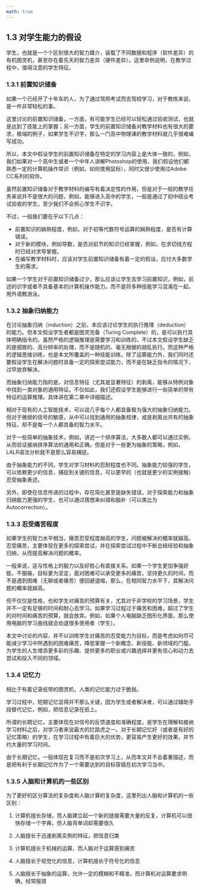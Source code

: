 ```yaml
---
math: true
---
```


## 1.3 对学生能力的假设

学生，也就是一个个区别很大的智力媒介，装载了不同数据和程序（软件差异）的有机图灵机，甚至存在着先天的智力差异（硬件差异）。这里举例说明，在教学过程中，值得注意的学生特征。

### 1.3.1 前置知识储备

如果一个已经开了十年车的人，为了通过驾照考试而去驾校学习，对于教练来说，是一件非常轻松的事。

这里讨论的前置知识储备，一方面，有可能学生已经可以轻松通过验收测试，也就是达到了技能上的掌握；另一方面，学生的前置知识储备对教学材料也有很大的要求，极端的例子，如果学生不识字，那么一门高中物理课的教学材料就几乎很难编写成功。

所以，本文中假设学生的前置知识储备在特定的学习内容上是大体一致的，例如，我们如果对一个高中生或者一个中年人讲解Photoshop的使用，我们假设他们都熟悉一定的计算机操作常识（例如，如何使用鼠标），同时又很少使用过Adobe CC系列的软件。

虽然前置知识储备对于教学材料的编写有着决定性的作用，但是对于一般的教学任务来说并不是很大的问题，例如，能够进入高中的学生，一般是通过了初中结业考试验收的学生，至少我们不会担心学生不识字。

不过，一般我们要在乎以下几点：

- 前置知识的娴熟程度，例如，对于初等代数符号运算的娴熟程度，是否有计算错误。
- 对于新的模块，例如导数，是否对前节的知识已经掌握，例如，在求切线方程时已经对求导掌握。
- 在编写教学材料时，应该对学生前置知识储备有着一定的假设，应付大多数学生的需求。

如果一个学生对于前置知识储备过少，那么应该让学生去学习前置知识，例如，前述的识字或者不具备基本的计算机操作能力。而不是将多种技能学习混淆在一起，用外语教游泳。

### 1.3.2 抽象归纳能力

在讨论抽象归纳（induction）之前，本应该讨论学生的执行推理（deduction）的能力。但本文假设学生者都是图灵完备（Turing Complete）的，是可以执行具体明确指令的。虽然严格的逻辑推理是需要学习和训练的，不过本文假设学生缺乏的是细致的、高分辨率的处理，而不是随机的、毫无根据的胡乱执行。而这种严格的逻辑思维训练，也是本文所覆盖的一种技能训练。除了运算能力外，我们同时还要假设学生在解决问题时具备一定的探索尝试能力，而不是在缺乏指令的情况下，过早放弃解决。

而抽象归纳能力指的是，对信息特征（尤其是显著特征）的剥离，能够从特例对象中找到一类对象的通用特征。不仅如此，我们还假设学生能够进行一些简单的带有特征的运算推理。具体讲在第二章中详细描述。

相对于现有的人工智能技术，可以说几乎每个人都具备极为强大的抽象归纳能力。但对于微弱的信号的敏感，从中可以找到通用的抽象规律，或是剥离出共有的抽象特征，却不是每一个人都具备的智力水平。

对于一些简单的抽象技术，例如，讲述一个排序算法，大多数人都可以通过实例，从而验证接纳排序算法的通用和正确。但是对于一些更为抽象的策略，例如，LALR语法分析就不是那么容易捕捉。

由于抽象能力的不同，学生对学习材料的忍耐程度也不同。抽象能力较强的学生，可以依赖更少的信息，捕捉到关键的信息，可以更早的（也就是更少的实例接触）忍受抽象表述。

另外，即使在信息传递的过程中，存在简化甚至是缺失错误，对于探索能力和抽象归纳能力更强的学生，也可以通过猜想来纠错和脑补（可以类比为 Autocorrection）。

### 1.3.3 忍受痛苦程度

如果学生的智力水平相当，痛苦忍受程度越高的学生，问题被解决的概率就越高。忍受痛苦，主要体现在更多的探索尝试，并在探索尝试过程中不断总结经验和抽象归纳，从而提高解决问题的概率。

一般来说，这与性格上的毅力以及好胜心有直接关系。如果一个学生更加争强好胜，不服输，目标更为坚定，面对困难可以承受更多的痛苦，坚持更久的时间，而不是遇到困难（无聊或者痛苦）便回避退缩，那么，在相同智力水平下，其解决问题的概率就越高。

但不仅仅是性格，也和学生对痛苦的预算有关，尤其对于非学校的学习场景，学生并不一定有足够的时间和耐心去学习。如果学习过程过于痛苦和困难，超过了学生的对时间和痛苦的预算，就会放弃。例如，如果个人电脑缺乏图形化界面，那么使用电脑的学习曲线就会劝退很多使用者（学生）。

本文中讨论的内容，并不以训练学生对痛苦的忍受能力为目标，而是考虑如何尽可能减少学习中所遇到的困难痛苦，降低掌握一个新概念、新技能、新领域的门槛，为学生的人生增添更多彩的乐趣、提供更多的职业或兴趣选择并更有信心和动力去尝试和投入不同的领域。

### 1.3.4 记忆力

相比于有着记录纸带的图灵机，人类的记忆能力过于脆弱。

学习过程中，短期记忆显得并不那么关键，因为学生或者解决者，可以通过辅助手段替代记忆，例如，把信息记录在纸上。

所谓的长期记忆，主要体现在对信号的反馈速度和准确程度，是学生在理解和接纳学习材料之后，对学习者来说最大的拦路虎之一。对于长期记忆好（或者是有好的记忆策略）的学生，在学习过程中有着巨大的优势，更容易产生更好的效果，并节约大量的学习时间。

由于长期记忆，一般体现在复习而不是初次学习上，从而本文并不会着重描述，而是把有利于长期记忆作为了一个需要达到的目标穿插在初次学习当中。


### 1.3.5 人脑和计算机的一些区别

为了更好的区分算法的复杂度和人脑计算的复杂度，这里列出人脑和计算机的一些区别：

1. 计算机擅长存储，而人脑建立起一个新的链接需要大量的反复，计算机可以很快存储一个字典，但人脑背单词却需要很久

1. 人脑擅长于迅速剥离实例的特征，把信息归类

1. 计算机擅长于机械的运算，而人脑对于运算感到痛苦

1. 人脑擅长于视觉化的信息，计算机擅长于符号化的信息

1. 人脑擅长于抽象的运算，允许一定的模糊和不精准，而计算机对运算要求明确，经常报错